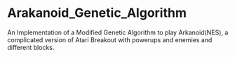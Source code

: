 # Arakanoid_Genetic_Algorithm
An Implementation of a Modified Genetic Algorithm to play Arkanoid(NES), a complicated version of Atari Breakout with powerups and enemies and different blocks.
